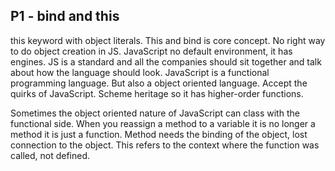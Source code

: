 ## P1 - bind and this
this keyword with object literals. This and bind is core concept.
No right way to do object creation in JS.
JavaScript no default environment, it has engines.
JS is a standard and all the companies should sit together and talk about how the language should look.
JavaScript is a functional programming language. But also a object oriented language.
Accept the quirks of JavaScript.
Scheme heritage so it has higher-order functions.

Sometimes the object oriented nature of JavaScript can class with the functional side.
When you reassign a method to a variable it is no longer a method it is just a function.
Method needs the binding of the object, lost connection to the object.
This refers to the context where the function was called, not defined.